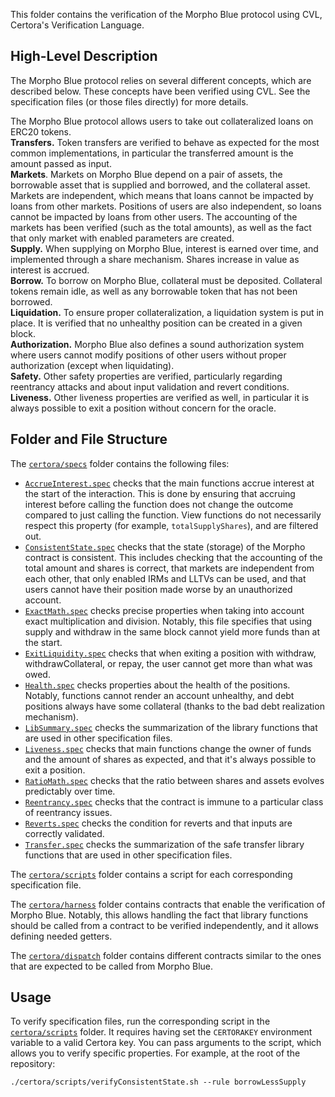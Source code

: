 This folder contains the verification of the Morpho Blue protocol using CVL, Certora's Verification Language.

## High-Level Description

The Morpho Blue protocol relies on several different concepts, which are described below.
These concepts have been verified using CVL. See the specification files (or those files directly) for more details.

The Morpho Blue protocol allows users to take out collateralized loans on ERC20 tokens.\
**Transfers.** Token transfers are verified to behave as expected for the most common implementations, in particular the transferred amount is the amount passed as input.\
**Markets**. Markets on Morpho Blue depend on a pair of assets, the borrowable asset that is supplied and borrowed, and the collateral asset.
Markets are independent, which means that loans cannot be impacted by loans from other markets.
Positions of users are also independent, so loans cannot be impacted by loans from other users.
The accounting of the markets has been verified (such as the total amounts), as well as the fact that only market with enabled parameters are created.\
**Supply.** When supplying on Morpho Blue, interest is earned over time, and implemented through a share mechanism.
Shares increase in value as interest is accrued.\
**Borrow.** To borrow on Morpho Blue, collateral must be deposited.
Collateral tokens remain idle, as well as any borrowable token that has not been borrowed.\
**Liquidation.** To ensure proper collateralization, a liquidation system is put in place.
It is verified that no unhealthy position can be created in a given block.\
**Authorization.** Morpho Blue also defines a sound authorization system where users cannot modify positions of other users without proper authorization (except when liquidating).\
**Safety.** Other safety properties are verified, particularly regarding reentrancy attacks and about input validation and revert conditions.\
**Liveness.** Other liveness properties are verified as well, in particular it is always possible to exit a position without concern for the oracle.

## Folder and File Structure

The [`certora/specs`](./specs) folder contains the following files:

- [`AccrueInterest.spec`](./specs/AccrueInterest.spec) checks that the main functions accrue interest at the start of the interaction.
  This is done by ensuring that accruing interest before calling the function does not change the outcome compared to just calling the function.
  View functions do not necessarily respect this property (for example, `totalSupplyShares`), and are filtered out.
- [`ConsistentState.spec`](./specs/ConsistentState.spec) checks that the state (storage) of the Morpho contract is consistent.
  This includes checking that the accounting of the total amount and shares is correct, that markets are independent from each other, that only enabled IRMs and LLTVs can be used, and that users cannot have their position made worse by an unauthorized account.
- [`ExactMath.spec`](./specs/ExactMath.spec) checks precise properties when taking into account exact multiplication and division.
  Notably, this file specifies that using supply and withdraw in the same block cannot yield more funds than at the start.
- [`ExitLiquidity.spec`](./specs/ExitLiquidity.spec) checks that when exiting a position with withdraw, withdrawCollateral, or repay, the user cannot get more than what was owed.
- [`Health.spec`](./specs/Health.spec) checks properties about the health of the positions.
  Notably, functions cannot render an account unhealthy, and debt positions always have some collateral (thanks to the bad debt realization mechanism).
- [`LibSummary.spec`](./specs/LibSummary.spec) checks the summarization of the library functions that are used in other specification files.
- [`Liveness.spec`](./specs/Liveness.spec) checks that main functions change the owner of funds and the amount of shares as expected, and that it's always possible to exit a position.
- [`RatioMath.spec`](./specs/RatioMath.spec) checks that the ratio between shares and assets evolves predictably over time.
- [`Reentrancy.spec`](./specs/Reentrancy.spec) checks that the contract is immune to a particular class of reentrancy issues.
- [`Reverts.spec`](./specs/Reverts.spec) checks the condition for reverts and that inputs are correctly validated.
- [`Transfer.spec`](./specs/Transfer.spec) checks the summarization of the safe transfer library functions that are used in other specification files.

The [`certora/scripts`](./scripts) folder contains a script for each corresponding specification file.

The [`certora/harness`](./harness) folder contains contracts that enable the verification of Morpho Blue.
Notably, this allows handling the fact that library functions should be called from a contract to be verified independently, and it allows defining needed getters.

The [`certora/dispatch`](./dispatch) folder contains different contracts similar to the ones that are expected to be called from Morpho Blue.

## Usage

To verify specification files, run the corresponding script in the [`certora/scripts`](./scripts) folder.
It requires having set the `CERTORAKEY` environment variable to a valid Certora key.
You can pass arguments to the script, which allows you to verify specific properties. For example, at the root of the repository:

```
./certora/scripts/verifyConsistentState.sh --rule borrowLessSupply
```
